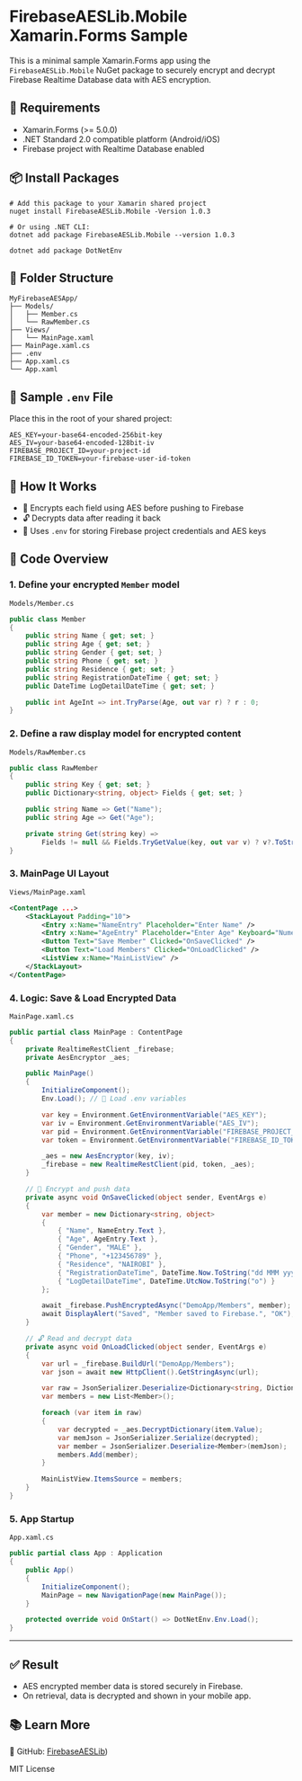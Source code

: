 
# FirebaseAESLib.Mobile Xamarin.Forms Sample

This is a minimal sample Xamarin.Forms app using the `FirebaseAESLib.Mobile` NuGet package to securely encrypt and decrypt Firebase Realtime Database data with AES encryption.

## 🔧 Requirements
- Xamarin.Forms (>= 5.0.0)
- .NET Standard 2.0 compatible platform (Android/iOS)
- Firebase project with Realtime Database enabled

## 📦 Install Packages
```
# Add this package to your Xamarin shared project
nuget install FirebaseAESLib.Mobile -Version 1.0.3

# Or using .NET CLI:
dotnet add package FirebaseAESLib.Mobile --version 1.0.3

dotnet add package DotNetEnv
```

## 📁 Folder Structure
```
MyFirebaseAESApp/
├── Models/
│   ├── Member.cs
│   └── RawMember.cs
├── Views/
│   └── MainPage.xaml
├── MainPage.xaml.cs
├── .env
├── App.xaml.cs
└── App.xaml
```

## 🧪 Sample `.env` File
Place this in the root of your shared project:
```
AES_KEY=your-base64-encoded-256bit-key
AES_IV=your-base64-encoded-128bit-iv
FIREBASE_PROJECT_ID=your-project-id
FIREBASE_ID_TOKEN=your-firebase-user-id-token
```

## 🧬 How It Works
- 🔐 Encrypts each field using AES before pushing to Firebase
- 🔓 Decrypts data after reading it back
- 🔑 Uses `.env` for storing Firebase project credentials and AES keys

## 🧾 Code Overview

### 1. Define your encrypted `Member` model
`Models/Member.cs`
```csharp
public class Member
{
    public string Name { get; set; }
    public string Age { get; set; }
    public string Gender { get; set; }
    public string Phone { get; set; }
    public string Residence { get; set; }
    public string RegistrationDateTime { get; set; }
    public DateTime LogDetailDateTime { get; set; }

    public int AgeInt => int.TryParse(Age, out var r) ? r : 0;
}
```

### 2. Define a raw display model for encrypted content
`Models/RawMember.cs`
```csharp
public class RawMember
{
    public string Key { get; set; }
    public Dictionary<string, object> Fields { get; set; }

    public string Name => Get("Name");
    public string Age => Get("Age");

    private string Get(string key) =>
        Fields != null && Fields.TryGetValue(key, out var v) ? v?.ToString() ?? "" : "";
}
```

### 3. MainPage UI Layout
`Views/MainPage.xaml`
```xml
<ContentPage ...>
    <StackLayout Padding="10">
        <Entry x:Name="NameEntry" Placeholder="Enter Name" />
        <Entry x:Name="AgeEntry" Placeholder="Enter Age" Keyboard="Numeric" />
        <Button Text="Save Member" Clicked="OnSaveClicked" />
        <Button Text="Load Members" Clicked="OnLoadClicked" />
        <ListView x:Name="MainListView" />
    </StackLayout>
</ContentPage>
```

### 4. Logic: Save & Load Encrypted Data
`MainPage.xaml.cs`
```csharp
public partial class MainPage : ContentPage
{
    private RealtimeRestClient _firebase;
    private AesEncryptor _aes;

    public MainPage()
    {
        InitializeComponent();
        Env.Load(); // 🔄 Load .env variables

        var key = Environment.GetEnvironmentVariable("AES_KEY");
        var iv = Environment.GetEnvironmentVariable("AES_IV");
        var pid = Environment.GetEnvironmentVariable("FIREBASE_PROJECT_ID");
        var token = Environment.GetEnvironmentVariable("FIREBASE_ID_TOKEN");

        _aes = new AesEncryptor(key, iv);
        _firebase = new RealtimeRestClient(pid, token, _aes);
    }

    // 🔐 Encrypt and push data
    private async void OnSaveClicked(object sender, EventArgs e)
    {
        var member = new Dictionary<string, object>
        {
            { "Name", NameEntry.Text },
            { "Age", AgeEntry.Text },
            { "Gender", "MALE" },
            { "Phone", "+123456789" },
            { "Residence", "NAIROBI" },
            { "RegistrationDateTime", DateTime.Now.ToString("dd MMM yyyy") },
            { "LogDetailDateTime", DateTime.UtcNow.ToString("o") }
        };

        await _firebase.PushEncryptedAsync("DemoApp/Members", member);
        await DisplayAlert("Saved", "Member saved to Firebase.", "OK");
    }

    // 🔓 Read and decrypt data
    private async void OnLoadClicked(object sender, EventArgs e)
    {
        var url = _firebase.BuildUrl("DemoApp/Members");
        var json = await new HttpClient().GetStringAsync(url);

        var raw = JsonSerializer.Deserialize<Dictionary<string, Dictionary<string, object>>>(json);
        var members = new List<Member>();

        foreach (var item in raw)
        {
            var decrypted = _aes.DecryptDictionary(item.Value);
            var memJson = JsonSerializer.Serialize(decrypted);
            var member = JsonSerializer.Deserialize<Member>(memJson);
            members.Add(member);
        }

        MainListView.ItemsSource = members;
    }
}
```

### 5. App Startup
`App.xaml.cs`
```csharp
public partial class App : Application
{
    public App()
    {
        InitializeComponent();
        MainPage = new NavigationPage(new MainPage());
    }

    protected override void OnStart() => DotNetEnv.Env.Load();
}
```

---

## ✅ Result
- AES encrypted member data is stored securely in Firebase.
- On retrieval, data is decrypted and shown in your mobile app.

## 📚 Learn More
🔗 GitHub: [FirebaseAESLib](https://github.com/KevinNyagi/FirebaseAESLib.Mobile))

MIT License

